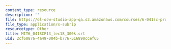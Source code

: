 ```yaml
---
content_type: resource
description: ''
file: https://ol-ocw-studio-app-qa.s3.amazonaws.com/courses/6-041sc-probabilistic-systems-analysis-and-applied-probability-fall-2013/2cf608764a49004bb776516890ccef65_MIT6_041SCF13_lec18_300k.srt
file_type: application/x-subrip
resourcetype: Other
title: MIT6_041SCF13_lec18_300k.srt
uid: 2cf60876-4a49-004b-b776-516890ccef65
---
```

